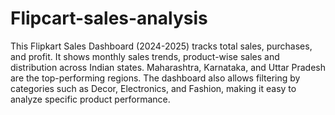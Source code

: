 # Flipcart-sales-analysis
This Flipkart Sales Dashboard (2024-2025) tracks total sales, purchases, and profit. It shows monthly sales trends, product-wise sales and distribution across Indian states. Maharashtra, Karnataka, and Uttar Pradesh are the top-performing regions. The dashboard also allows filtering by categories such as Decor, Electronics, and Fashion, making it easy to analyze specific product performance.
